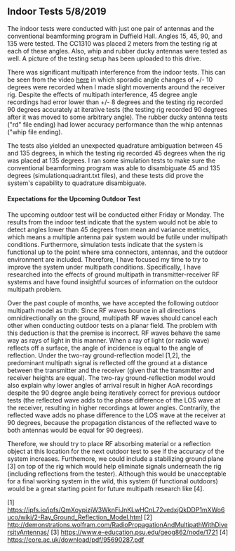 ## Indoor Tests 5/8/2019

The indoor tests were conducted with just one pair of antennas and the conventional beamforming program in Duffield Hall. Angles 15, 45, 90, and 135 were tested. The CC1310 was placed 2 meters from the testing rig at each of these angles. Also, whip and rubber ducky antennas were tested as well. A picture of the testing setup has been uploaded to this drive. 

There was significant multipath interference from the indoor tests. This can be seen from the video [here](https://www.youtube.com/watch?v=JNJfrPgbPaI) in which sporadic angle changes of +/- 10 degrees were recorded when I made slight movements around the receiver rig. Despite the effects of multipath interference, 45 degree angle recordings had error lower than +/- 8 degrees and the testing rig recorded 90 degrees accurately at iterative tests (the testing rig recorded 90 degrees after it was moved to some arbitrary angle). The rubber ducky antenna tests ("rd" file ending) had lower accuracy performance than the whip antennas ("whip file ending).

The tests also yielded an unexpected quadrature ambiguation between 45 and 135 degrees, in which the testing rig recorded 45 degrees when the rig was placed at 135 degrees. I ran some simulation tests to make sure the conventional beamforming program was able to disambiguate 45 and 135 degrees (simulationquadrant.txt files), and these tests did prove the system's capability to quadrature disambiguate. 

#### Expectations for the Upcoming Outdoor Test

The upcoming outdoor test will be conducted either Friday or Monday. The results from the indoor test indicate that the system would not be able to detect angles lower than 45 degrees from mean and variance metrics, which means a multiple antenna pair system would be futile under multipath conditions. Furthermore, simulation tests indicate that the system is functional up to the point where sma connectors, antennas, and the outdoor environment are included. Therefore, I have focused my time to try to improve the system under multipath conditions. Specifically, I have researched into the effects of ground multipath in transmitter-receiver RF systems and have found insightful sources of information on the outdoor multipath problem. 

Over the past couple of months, we have accepted the following outdoor multipath model as truth: Since RF waves bounce in all directions omnidirectionally on the ground, multipath RF waves should cancel each other when conducting outdoor tests on a planar field. The problem with this deduction is that the premise is incorrect. RF waves behave the same way as rays of light in this manner. When a ray of light (or radio wave) reflects off a surface, the angle of incidence is equal to the angle of reflection. Under the two-ray ground-reflection model [1,2], the predominant multipath signal is reflected off the ground at a distance between the transmitter and the receiver (given that the transmitter and receiver heights are equal). The two-ray ground-reflection model would also explain why lower angles of arrival result in higher AoA recordings despite the 90 degree angle being iteratively correct for previous outdoor tests (the reflected wave adds to the phase difference of the LOS wave at the receiver, resulting in higher recordings at lower angles. Contrarily, the reflected wave adds no phase difference to the LOS wave at the receiver at 90 degrees, because the propagation distances of the reflected wave to both antennas would be equal for 90 degrees).

Therefore, we should try to place RF absorbing material or a reflection object at this location for the next outdoor test to see if the accuracy of the system increases. Furthemore, we could include a stabilizing ground plane [3] on top of the rig which would help eliminate signals underneath the rig (including reflections from the tester). Although this would be unacceptable for a final working system in the wild, this system (if functional outdoors) would be a great starting point for future multipath research like [4]. 

[1] https://ipfs.io/ipfs/QmXoypizjW3WknFiJnKLwHCnL72vedxjQkDDP1mXWo6uco/wiki/2-Ray_Ground_Reflection_Model.html
[2] http://demonstrations.wolfram.com/RadioPropagationAndMultipathWithDiversityAntennas/
[3] https://www.e-education.psu.edu/geog862/node/1721
[4] https://core.ac.uk/download/pdf/95690287.pdf

